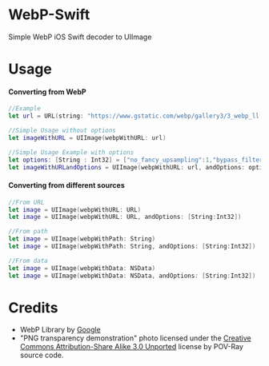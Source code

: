 # WebP-Swift

Simple WebP iOS Swift decoder to UIImage

# Usage

#### Converting from WebP

```swift
//Example
let url = URL(string: "https://www.gstatic.com/webp/gallery3/3_webp_ll.webp")!

//Simple Usage without options
let imageWithURL = UIImage(webpWithURL: url)

//Simple Usage Example with options
let options: [String : Int32] = ["no_fancy_upsampling":1,"bypass_filtering":1,"use_threads":1]
let imageWithURLandOptions = UIImage(webpWithURL: url, andOptions: options)
```

#### Converting from different sources

```swift
//From URL
let image = UIImage(webpWithURL: URL)
let image = UIImage(webpWithURL: URL, andOptions: [String:Int32])

//From path
let image = UIImage(webpWithPath: String)
let image = UIImage(webpWithPath: String, andOptions: [String:Int32])

//From data
let image = UIImage(webpWithData: NSData)
let image = UIImage(webpWithData: NSData, andOptions: [String:Int32])
```

Credits
========
* WebP Library by [Google](https://developers.google.com/speed/webp/download "libwebp")
* "PNG transparency demonstration" photo licensed under the [Creative Commons Attribution-Share Alike 3.0 Unported](https://en.wikipedia.org/wiki/Creative_Commons "Creative Commons Attribution-Share Alike 3.0 Unported") license by POV-Ray source code.
